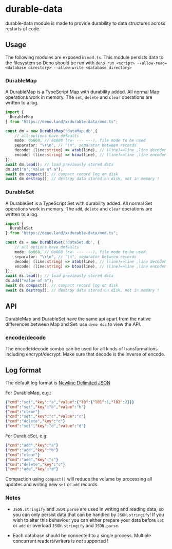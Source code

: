 # durable-data

durable-data module is made to provide durability to data structures across
restarts of code.

## Usage

The following modules are exposed in `mod.ts`. This module persists data to the
filesystem so Deno should be run with
`deno run <script> --allow-read=<database directory> --allow-write <database directory>`

### DurableMap

A DurableMap is a TypeScript Map with durability added. All normal Map operations work in memory. The  `set`, `delete` and `clear` operations are written to a log. 

```ts
import {
  DurableMap
} from "https://deno.land/x/durable-data/mod.ts";

const dm = new DurableMap('dataMap.db',{
    // all options have defaults
    mode: 0o660, // 0o600 (rw- --- ---), file mode to be used
    separator: "\r\n", // "\n", separator between records
    decode: (line:string) => atob(line), // (line)=>line ,line decoder
    encode: (line:string) => btoa(line), // (line)=>line ,line encoder
});
await dm.load(); // load previously stored data
dm.set("a","value of a");
await dm.compact(); // compact record log on disk
await dm.destroy(); // destroy data stored on disk, not in memory !
```

### DurableSet

A DurableSet is a TypeScript Set with durability added. All normal Set operations work in memory. The  `add`, `delete` and `clear` operations are written to a log. 

```ts
import {
  DurableSet
} from "https://deno.land/x/durable-data/mod.ts";

const ds = new DurableSet('dataSet.db', {
    // all options have defaults
    mode: 0o660, // 0o600 (rw- --- ---), file mode to be used
    separator: "\r\n", // "\n", separator between records
    decode: (line:string) => atob(line), // (line)=>line ,line decoder
    encode: (line:string) => btoa(line), // (line)=>line ,line encoder
});
await ds.load(); // load previously stored data
ds.add("value of a");
await ds.compact(); // compact record log on disk
await ds.destroy(); // destroy data stored on disk, not in memory !
```

## API

DurableMap and DurableSet have the same api apart from the native differences between Map and Set.
use `deno doc` to view the API.

### encode/decode

The encode/decode combo can be used for all kinds of transformations including encrypt/decrypt. 
Make sure that decode is the inverse of encode.

## Log format

The default log format is [Newline Delimited JSON](http://ndjson.org/)

For DurableMap, e.g.:
```json
{"cmd":"set","key":"a","value":{"l0":{"l01":1,"l02":2}}}
{"cmd":"set","key":"b","value":"b"}
{"cmd":"clear"}
{"cmd":"set","key":"c","value":"c"}
{"cmd":"delete","key":"c"}
{"cmd":"set","key":"d","value":"d"}
``` 

For DurableSet, e.g:
```json
{"cmd":"add","key":"a"}
{"cmd":"add","key":"b"}
{"cmd":"clear"}
{"cmd":"add","key":"c"}
{"cmd":"delete","key":"c"}
{"cmd":"add","key":"d"}
```

Compaction using `compact()` will reduce the volume by processing all updates and writing new `set` or `add` records.

### Notes

- `JSON.stringify` and `JSON.parse` are used in writing and reading data, so you can only persist data that can be handled by `JSON.stringify`! If you wish to alter this behaviour you can either prepare your data before `set` or `add` or overload `JSON.stringify` and `JSON.parse`.

- Each database should be connected to a single process. Multiple concurrent readers/writers is *not* supported !


